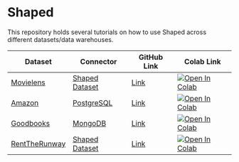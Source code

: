 # Shaped

This repository holds several tutorials on how to use Shaped across different datasets/data warehouses.

| Dataset                                                | Connector                                                         | GitHub Link                                                          | Colab Link                                                                                                                                                                                                     |
| ------------------------------------------------------ | ----------------------------------------------------------------- | -------------------------------------------------------------------- | -------------------------------------------------------------------------------------------------------------------------------------------------------------------------------------------------------------- |
| [Movielens](https://grouplens.org/datasets/movielens/) | [Shaped Dataset](https://docs.shaped.ai/docs/api#tag/Dataset/operation/datasets__create_dataset_post)                         | [Link](tutorials/Shaped%20Dataset%20Movielens%20Tutorial.ipynb)              | [![Open In Colab](https://colab.research.google.com/assets/colab-badge.svg)](https://colab.research.google.com/github/shaped-ai/Shaped/blob/main/tutorials/Shaped%20Dataset%20Movielens%20Tutorial.ipynb)              |
| [Amazon](https://jmcauley.ucsd.edu/data/amazon/)       | [PostgreSQL](https://docs.shaped.ai/docs/integrations/postgresql) | [Link](tutorials/Postgres%20Amazon%20Beauty%20Ratings%20Tutorial.ipynb) | [![Open In Colab](https://colab.research.google.com/assets/colab-badge.svg)](https://colab.research.google.com/github/shaped-ai/Shaped/blob/main/tutorials/Postgres%20Amazon%20Beauty%20Ratings%20Tutorial.ipynb) |
| [Goodbooks](https://fastml.com/goodbooks-10k-a-new-dataset-for-book-recommendations/) | [MongoDB](https://docs.shaped.ai/docs/integrations/mongodb/) | [Link](tutorials/MongoDB%20Goodbooks%20Tutorial.ipynb) | [![Open In Colab](https://colab.research.google.com/assets/colab-badge.svg)](https://colab.research.google.com/github/shaped-ai/shaped/blob/main/tutorials/MongoDB%20Goodbooks%20Tutorial.ipynb) |
| [RentTheRunway](https://cseweb.ucsd.edu/~jmcauley/datasets.html#clothing_fit:~:text=%2C%202019%0Apdf-,Clothing%20Fit%20Data,-Description) | [Shaped Dataset](https://docs.shaped.ai/docs/api#tag/Dataset/operation/datasets__create_dataset_post) | [Link](tutorials/Shaped_Dataset_RentTheRunway_Turorial.ipynb) | [![Open In Colab](https://colab.research.google.com/assets/colab-badge.svg)](https://colab.research.google.com/github/shaped-ai/shaped-tutorials/blob/main/tutorials/Shaped_Dataset_RentTheRunway_Turorial.ipynb) |
